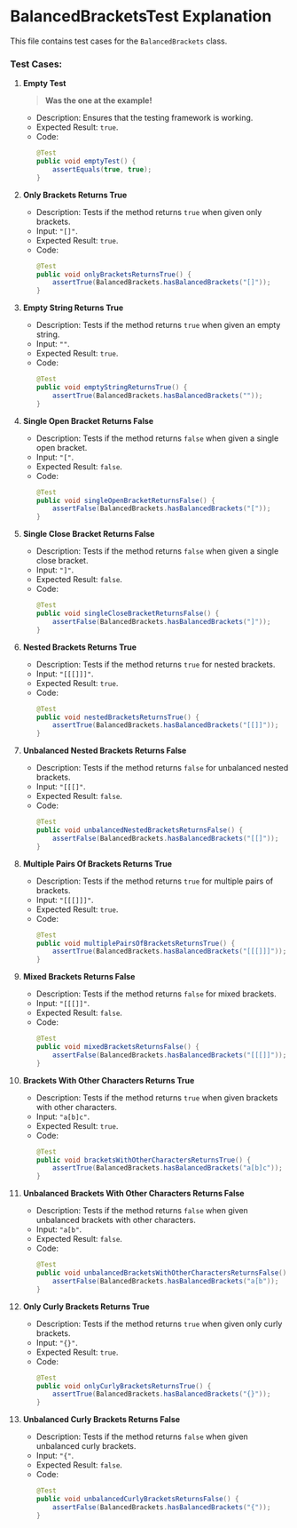# BalancedBracketsTest Explanation

This file contains test cases for the `BalancedBrackets` class.

### Test Cases:

1. **Empty Test**
    >**Was the one at the example!**
    - Description: Ensures that the testing framework is working.
    - Expected Result: `true`.
    - Code:
        ```java
        @Test
        public void emptyTest() {
            assertEquals(true, true);
        }
        ```

2. **Only Brackets Returns True**
    - Description: Tests if the method returns `true` when given only brackets.
    - Input: `"[]"`.
    - Expected Result: `true`.
    - Code:
        ```java
        @Test
        public void onlyBracketsReturnsTrue() {
            assertTrue(BalancedBrackets.hasBalancedBrackets("[]"));
        }
        ```

3. **Empty String Returns True**
    - Description: Tests if the method returns `true` when given an empty string.
    - Input: `""`.
    - Expected Result: `true`.
    - Code:
        ```java
        @Test
        public void emptyStringReturnsTrue() {
            assertTrue(BalancedBrackets.hasBalancedBrackets(""));
        }
        ```

4. **Single Open Bracket Returns False**
    - Description: Tests if the method returns `false` when given a single open bracket.
    - Input: `"["`.
    - Expected Result: `false`.
    - Code:
        ```java
        @Test
        public void singleOpenBracketReturnsFalse() {
            assertFalse(BalancedBrackets.hasBalancedBrackets("["));
        }
        ```

5. **Single Close Bracket Returns False**
    - Description: Tests if the method returns `false` when given a single close bracket.
    - Input: `"]"`.
    - Expected Result: `false`.
    - Code:
        ```java
        @Test
        public void singleCloseBracketReturnsFalse() {
            assertFalse(BalancedBrackets.hasBalancedBrackets("]"));
        }
        ```

6. **Nested Brackets Returns True**
    - Description: Tests if the method returns `true` for nested brackets.
    - Input: `"[[[]]]"`.
    - Expected Result: `true`.
    - Code:
        ```java
        @Test
        public void nestedBracketsReturnsTrue() {
            assertTrue(BalancedBrackets.hasBalancedBrackets("[[]]"));
        }
        ```

7. **Unbalanced Nested Brackets Returns False**
    - Description: Tests if the method returns `false` for unbalanced nested brackets.
    - Input: `"[[[]"`.
    - Expected Result: `false`.
    - Code:
        ```java
        @Test
        public void unbalancedNestedBracketsReturnsFalse() {
            assertFalse(BalancedBrackets.hasBalancedBrackets("[[]"));
        }
        ```

8. **Multiple Pairs Of Brackets Returns True**
    - Description: Tests if the method returns `true` for multiple pairs of brackets.
    - Input: `"[[[]]]"`.
    - Expected Result: `true`.
    - Code:
        ```java
        @Test
        public void multiplePairsOfBracketsReturnsTrue() {
            assertTrue(BalancedBrackets.hasBalancedBrackets("[[[]]]"));
        }
        ```

9. **Mixed Brackets Returns False**
    - Description: Tests if the method returns `false` for mixed brackets.
    - Input: `"[[[]]"`.
    - Expected Result: `false`.
    - Code:
        ```java
        @Test
        public void mixedBracketsReturnsFalse() {
            assertFalse(BalancedBrackets.hasBalancedBrackets("[[[]]"));
        }
        ```

10. **Brackets With Other Characters Returns True**
    - Description: Tests if the method returns `true` when given brackets with other characters.
    - Input: `"a[b]c"`.
    - Expected Result: `true`.
    - Code:
        ```java
        @Test
        public void bracketsWithOtherCharactersReturnsTrue() {
            assertTrue(BalancedBrackets.hasBalancedBrackets("a[b]c"));
        }
        ```

11. **Unbalanced Brackets With Other Characters Returns False**
    - Description: Tests if the method returns `false` when given unbalanced brackets with other characters.
    - Input: `"a[b"`.
    - Expected Result: `false`.
    - Code:
        ```java
        @Test
        public void unbalancedBracketsWithOtherCharactersReturnsFalse() {
            assertFalse(BalancedBrackets.hasBalancedBrackets("a[b"));
        }
        ```

12. **Only Curly Brackets Returns True**
    - Description: Tests if the method returns `true` when given only curly brackets.
    - Input: `"{}"`.
    - Expected Result: `true`.
    - Code:
        ```java
        @Test
        public void onlyCurlyBracketsReturnsTrue() {
            assertTrue(BalancedBrackets.hasBalancedBrackets("{}"));
        }
        ```

13. **Unbalanced Curly Brackets Returns False**
    - Description: Tests if the method returns `false` when given unbalanced curly brackets.
    - Input: `"{"`.
    - Expected Result: `false`.
    - Code:
        ```java
        @Test
        public void unbalancedCurlyBracketsReturnsFalse() {
            assertFalse(BalancedBrackets.hasBalancedBrackets("{"));
        }
        ```